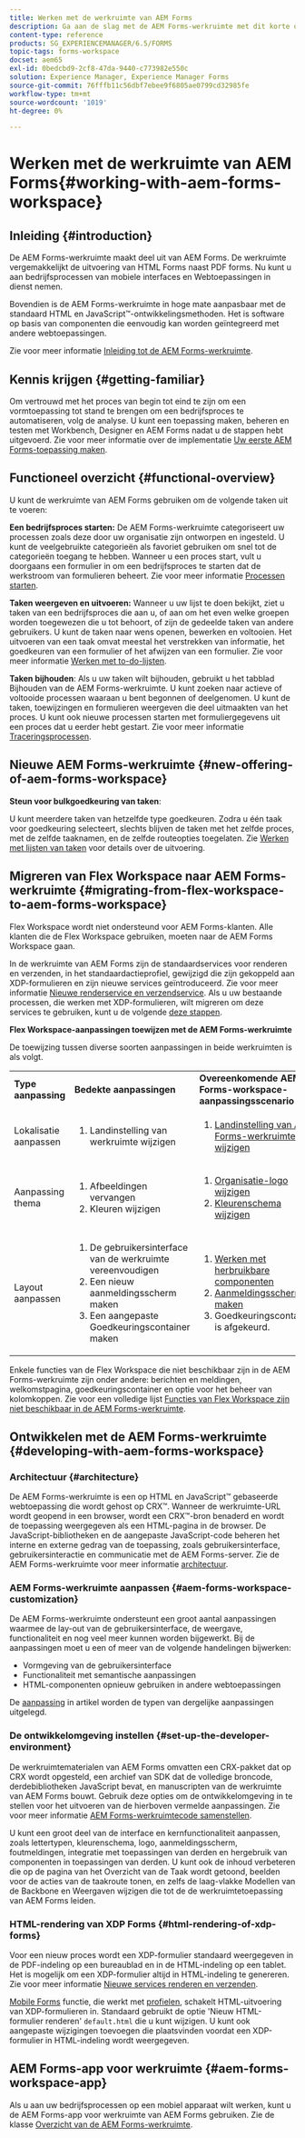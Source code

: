 ```yaml
---
title: Werken met de werkruimte van AEM Forms
description: Ga aan de slag met de AEM Forms-werkruimte met dit korte overzicht van de procesworkflows.
content-type: reference
products: SG_EXPERIENCEMANAGER/6.5/FORMS
topic-tags: forms-workspace
docset: aem65
exl-id: 0bedcbd9-2cf8-47da-9440-c773982e550c
solution: Experience Manager, Experience Manager Forms
source-git-commit: 76fffb11c56dbf7ebee9f6805ae0799cd32985fe
workflow-type: tm+mt
source-wordcount: '1019'
ht-degree: 0%

---
```


# Werken met de werkruimte van AEM Forms{#working-with-aem-forms-workspace}

## Inleiding {#introduction}

De AEM Forms-werkruimte maakt deel uit van AEM Forms. De werkruimte vergemakkelijkt de uitvoering van HTML Forms naast PDF forms. Nu kunt u aan bedrijfsprocessen van mobiele interfaces en Webtoepassingen in dienst nemen.

Bovendien is de AEM Forms-werkruimte in hoge mate aanpasbaar met de standaard HTML en JavaScript™-ontwikkelingsmethoden. Het is software op basis van componenten die eenvoudig kan worden geïntegreerd met andere webtoepassingen.

Zie voor meer informatie [Inleiding tot de AEM Forms-werkruimte](/help/forms/using/introduction-html-workspace.md).

## Kennis krijgen {#getting-familiar}

Om vertrouwd met het proces van begin tot eind te zijn om een vormtoepassing tot stand te brengen om een bedrijfsproces te automatiseren, volg de analyse. U kunt een toepassing maken, beheren en testen met Workbench, Designer en AEM Forms nadat u de stappen hebt uitgevoerd. Zie voor meer informatie over de implementatie [Uw eerste AEM Forms-toepassing maken](https://help.adobe.com/en_US/livecycle/11.0/CreateFirstApp/index.html).

## Functioneel overzicht {#functional-overview}

U kunt de werkruimte van AEM Forms gebruiken om de volgende taken uit te voeren:

**Een bedrijfsproces starten:** De AEM Forms-werkruimte categoriseert uw processen zoals deze door uw organisatie zijn ontworpen en ingesteld. U kunt de veelgebruikte categorieën als favoriet gebruiken om snel tot de categorieën toegang te hebben. Wanneer u een proces start, vult u doorgaans een formulier in om een bedrijfsproces te starten dat de werkstroom van formulieren beheert. Zie voor meer informatie [Processen starten](/help/forms/using/starting-processes.md).

**Taken weergeven en uitvoeren:** Wanneer u uw lijst te doen bekijkt, ziet u taken van een bedrijfsproces die aan u, of aan om het even welke groepen worden toegewezen die u tot behoort, of zijn de gedeelde taken van andere gebruikers. U kunt de taken naar wens openen, bewerken en voltooien. Het uitvoeren van een taak omvat meestal het verstrekken van informatie, het goedkeuren van een formulier of het afwijzen van een formulier. Zie voor meer informatie [Werken met to-do-lijsten](/help/forms/using/todo-lists.md).

**Taken bijhouden**: Als u uw taken wilt bijhouden, gebruikt u het tabblad Bijhouden van de AEM Forms-werkruimte. U kunt zoeken naar actieve of voltooide processen waaraan u bent begonnen of deelgenomen. U kunt de taken, toewijzingen en formulieren weergeven die deel uitmaakten van het proces. U kunt ook nieuwe processen starten met formuliergegevens uit een proces dat u eerder hebt gestart. Zie voor meer informatie [Traceringsprocessen](/help/forms/using/tracking-processes.md).

## Nieuwe AEM Forms-werkruimte {#new-offering-of-aem-forms-workspace}

**Steun voor bulkgoedkeuring van taken**:

U kunt meerdere taken van hetzelfde type goedkeuren. Zodra u één taak voor goedkeuring selecteert, slechts blijven de taken met het zelfde proces, met de zelfde taaknamen, en de zelfde routeopties toegelaten. Zie [Werken met lijsten van taken](/help/forms/using/todo-lists.md) voor details over de uitvoering.

## Migreren van Flex Workspace naar AEM Forms-werkruimte {#migrating-from-flex-workspace-to-aem-forms-workspace}

Flex Workspace wordt niet ondersteund voor AEM Forms-klanten. Alle klanten die de Flex Workspace gebruiken, moeten naar de AEM Forms Workspace gaan.

In de werkruimte van AEM Forms zijn de standaardservices voor renderen en verzenden, in het standaardactieprofiel, gewijzigd die zijn gekoppeld aan XDP-formulieren en zijn nieuwe services geïntroduceerd. Zie voor meer informatie [Nieuwe renderservice en verzendservice](/help/forms/using/new-render-submit-service.md). Als u uw bestaande processen, die werken met XDP-formulieren, wilt migreren om deze services te gebruiken, kunt u de volgende [deze stappen](new-render-submit-service.md).

**Flex Workspace-aanpassingen toewijzen met de AEM Forms-werkruimte**

De toewijzing tussen diverse soorten aanpassingen in beide werkruimten is als volgt.

<table>
 <tbody>
  <tr>
   <td><strong>Type aanpassing </strong></td>
   <td><strong>Bedekte aanpassingen </strong></td>
   <td><strong>Overeenkomende AEM Forms-workspace-aanpassingsscenario</strong></td>
  </tr>
  <tr>
   <td>Lokalisatie aanpassen</td>
   <td>
    <ol>
     <li>Landinstelling van werkruimte wijzigen</li>
    </ol> </td>
   <td>
    <ol>
     <li><a href="/help/forms/using/changing-locale-user-interface.md">Landinstelling van AEM Forms-werkruimte wijzigen</a></li>
    </ol> </td>
  </tr>
  <tr>
   <td>Aanpassing thema</td>
   <td>
    <ol>
     <li>Afbeeldingen vervangen</li>
     <li>Kleuren wijzigen</li>
    </ol> </td>
   <td>
    <ol>
     <li><a href="/help/forms/using/changing-organization-logo-branding.md">Organisatie-logo wijzigen</a> </li>
     <li><a href="/help/forms/using/changing-color-scheme-interface.md">Kleurenschema wijzigen</a></li>
    </ol> </td>
  </tr>
  <tr>
   <td>Layout aanpassen</td>
   <td>
    <ol>
     <li>De gebruikersinterface van de werkruimte vereenvoudigen<br /> </li>
     <li>Een nieuw aanmeldingsscherm maken</li>
     <li>Een aangepaste Goedkeuringscontainer maken</li>
    </ol> </td>
   <td>
    <ol>
     <li><a href="/help/forms/using/description-reusable-components.md">Werken met herbruikbare componenten</a></li>
     <li><a href="/help/forms/using/creating-new-login-screen.md">Aanmeldingsscherm maken</a></li>
     <li>Goedkeuringscontainer is afgekeurd.</li>
    </ol> </td>
  </tr>
 </tbody>
</table>

Enkele functies van de Flex Workspace die niet beschikbaar zijn in de AEM Forms-werkruimte zijn onder andere: berichten en meldingen, welkomstpagina, goedkeuringscontainer en optie voor het beheer van kolomkoppen. Zie voor een volledige lijst [Functies van Flex Workspace zijn niet beschikbaar in de AEM Forms-werkruimte](/help/forms/using/features-flex-workspace-available-html.md).

## Ontwikkelen met de AEM Forms-werkruimte {#developing-with-aem-forms-workspace}

### Architectuur {#architecture}

De AEM Forms-werkruimte is een op HTML en JavaScript™ gebaseerde webtoepassing die wordt gehost op CRX™. Wanneer de werkruimte-URL wordt geopend in een browser, wordt een CRX™-bron benaderd en wordt de toepassing weergegeven als een HTML-pagina in de browser. De JavaScript-bibliotheken en de aangepaste JavaScript-code beheren het interne en externe gedrag van de toepassing, zoals gebruikersinterface, gebruikersinteractie en communicatie met de AEM Forms-server. Zie de AEM Forms-werkruimte voor meer informatie [architectuur](/help/forms/using/html-workspace-architecture.md).

### AEM Forms-werkruimte aanpassen {#aem-forms-workspace-customization}

De AEM Forms-werkruimte ondersteunt een groot aantal aanpassingen waarmee de lay-out van de gebruikersinterface, de weergave, functionaliteit en nog veel meer kunnen worden bijgewerkt. Bij de aanpassingen moet u een of meer van de volgende handelingen bijwerken:

* Vormgeving van de gebruikersinterface
* Functionaliteit met semantische aanpassingen
* HTML-componenten opnieuw gebruiken in andere webtoepassingen

De [aanpassing](introduction-customizing-html-workspace.md#types-of-customizations) in artikel worden de typen van dergelijke aanpassingen uitgelegd.

### De ontwikkelomgeving instellen {#set-up-the-developer-environment}

De werkruimtematerialen van AEM Forms omvatten een CRX-pakket dat op CRX wordt opgesteld, een archief van SDK dat de volledige broncode, derdebibliotheken JavaScript bevat, en manuscripten van de werkruimte van AEM Forms bouwt. Gebruik deze opties om de ontwikkelomgeving in te stellen voor het uitvoeren van de hierboven vermelde aanpassingen. Zie voor meer informatie [AEM Forms-werkruimtecode samenstellen](introduction-customizing-html-workspace.md#building-html-workspace-code).

U kunt een groot deel van de interface en kernfunctionaliteit aanpassen, zoals lettertypen, kleurenschema, logo, aanmeldingsscherm, foutmeldingen, integratie met toepassingen van derden en hergebruik van componenten in toepassingen van derden. U kunt ook de inhoud verbeteren die op de pagina van het Overzicht van de Taak wordt getoond, beelden voor de acties van de taakroute tonen, en zelfs de laag-vlakke Modellen van de Backbone en Weergaven wijzigen die tot de de werkruimtetoepassing van AEM Forms leiden.

### HTML-rendering van XDP Forms {#html-rendering-of-xdp-forms}

Voor een nieuw proces wordt een XDP-formulier standaard weergegeven in de PDF-indeling op een bureaublad en in de HTML-indeling op een tablet. Het is mogelijk om een XDP-formulier altijd in HTML-indeling te genereren. Zie voor meer informatie [Nieuwe services renderen en verzenden](/help/forms/using/new-render-submit-service.md).

[Mobile Forms](https://helpx.adobe.com/livecycle/help/mobile-forms/introduction.html) functie, die werkt met [profielen](https://helpx.adobe.com/livecycle/help/mobile-forms/creating-profile.html), schakelt HTML-uitvoering van XDP-formulieren in. Standaard gebruikt de optie &#39;Nieuw HTML-formulier renderen&#39; `default.html` die u kunt wijzigen. U kunt ook aangepaste wijzigingen toevoegen die plaatsvinden voordat een XDP-formulier in HTML-indeling wordt weergegeven.

## AEM Forms-app voor werkruimte {#aem-forms-workspace-app}

Als u aan uw bedrijfsprocessen op een mobiel apparaat wilt werken, kunt u de AEM Forms-app voor werkruimte van AEM Forms gebruiken. Zie de klasse [Overzicht van de AEM Forms-werkruimte](https://helpx.adobe.com/livecycle/help/mobile-workspace/mobile-workspace-overview.html).
